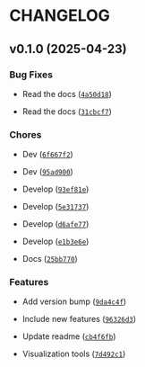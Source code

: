 # CHANGELOG


## v0.1.0 (2025-04-23)

### Bug Fixes

- Read the docs
  ([`4a50d18`](https://github.com/DiogoRibeiro7/volatilitystats/commit/4a50d18c9630a652f81a581209f31a67f04277d1))

- Read the docs
  ([`31cbcf7`](https://github.com/DiogoRibeiro7/volatilitystats/commit/31cbcf716cce192fa16a2d22e8160d134ea6d885))

### Chores

- Dev
  ([`6f667f2`](https://github.com/DiogoRibeiro7/volatilitystats/commit/6f667f2a60cf1328f05a4beed015d08a038411de))

- Dev
  ([`95ad900`](https://github.com/DiogoRibeiro7/volatilitystats/commit/95ad900be6268bcd56e5546e94262ae6deb58d44))

- Develop
  ([`93ef81e`](https://github.com/DiogoRibeiro7/volatilitystats/commit/93ef81ebb5499461616710d831b5439cafae279f))

- Develop
  ([`5e31737`](https://github.com/DiogoRibeiro7/volatilitystats/commit/5e31737dddd64ab0a5e4128285613df748c2858f))

- Develop
  ([`d6afe77`](https://github.com/DiogoRibeiro7/volatilitystats/commit/d6afe772841e4bfd2fe6ceb41f0ee486188e5f73))

- Develop
  ([`e1b3e6e`](https://github.com/DiogoRibeiro7/volatilitystats/commit/e1b3e6ee2acd0c4dfdd2f82538453ff02f89c069))

- Docs
  ([`25bb770`](https://github.com/DiogoRibeiro7/volatilitystats/commit/25bb7703785fd831ebb134ab59c4d80c51f7009a))

### Features

- Add version bump
  ([`9da4c4f`](https://github.com/DiogoRibeiro7/volatilitystats/commit/9da4c4fc652fa12d8ffb4f5f19beaa82a153e79f))

- Include new features
  ([`96326d3`](https://github.com/DiogoRibeiro7/volatilitystats/commit/96326d3304a4e7f485ceff0bf44708ce4223e136))

- Update readme
  ([`cb4f6fb`](https://github.com/DiogoRibeiro7/volatilitystats/commit/cb4f6fbdd739aa2ab5ae7e2ad90af5889bbe7f5f))

- Visualization tools
  ([`7d492c1`](https://github.com/DiogoRibeiro7/volatilitystats/commit/7d492c11089914d35149840263a9a8c606c62428))
